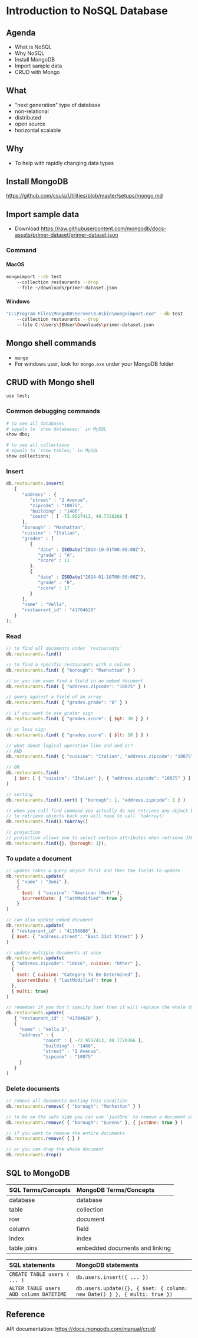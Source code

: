 # Introduction to NoSQL Database



## Agenda

* What is NoSQL
* Why NoSQL
* Install MongoDB
* Import sample data
* CRUD with Mongo



## What

* "next generation" type of database
* non-relational
* distributed
* open source 
* horizontal scalable



## Why

* To help with rapidly changing data types



## Install MongoDB

https://github.com/csula/Utilities/blob/master/setups/mongo.md



## Import sample data


* Download https://raw.githubusercontent.com/mongodb/docs-assets/primer-dataset/primer-dataset.json


### Command


#### MacOS

```sh
mongoimport --db test
    --collection restaurants --drop
    --file ~/downloads/primer-dataset.json
```

#### Windows

```sh
"C:\Program Files\MongoDB\Server\3.6\bin\mongoimport.exe" --db test
    --collection restaurants --drop
    --file C:\Users\IEUser\Downloads\primer-dataset.json
```



## Mongo shell commands

* `mongo`
* For windows user, look for `mongo.exe` under your MongoDB folder



## CRUD with Mongo shell


```sh
use test;
```


### Common debugging commands


```sh
# to see all databases
# equals to `show databases;` in MySQL
show dbs; 

# to see all collections
# equals to `show tables;` in MySQL
show collections;
```


### Insert


```javascript
db.restaurants.insert(
   {
      "address" : {
         "street" : "2 Avenue",
         "zipcode" : "10075",
         "building" : "1480",
         "coord" : [ -73.9557413, 40.7720266 ]
      },
      "borough" : "Manhattan",
      "cuisine" : "Italian",
      "grades" : [
         {
            "date" : ISODate("2014-10-01T00:00:00Z"),
            "grade" : "A",
            "score" : 11
         },
         {
            "date" : ISODate("2014-01-16T00:00:00Z"),
            "grade" : "B",
            "score" : 17
         }
      ],
      "name" : "Vella",
      "restaurant_id" : "41704620"
   }
);
```


### Read


```javascript
// to find all documents under `restaurants`
db.restaurants.find()

// to find a specific restaurants with a column
db.restaurants.find( { "borough": "Manhattan" } )

// or you can even find a field in an embed document 
db.restaurants.find( { "address.zipcode": "10075" } )

// query against a field of an array
db.restaurants.find( { "grades.grade": "B" } )
```


```javascript
// if you want to use grater sign
db.restaurants.find( { "grades.score": { $gt: 30 } } )

// or less sign
db.restaurants.find( { "grades.score": { $lt: 10 } } )

// what about logical operation like and and or?
// AND
db.restaurants.find( { "cuisine": "Italian", "address.zipcode": "10075" } )

// OR
db.restaurants.find(
   { $or: [ { "cuisine": "Italian" }, { "address.zipcode": "10075" } ] }
)
```


```javascript
// sorting
db.restaurants.find().sort( { "borough": 1, "address.zipcode": 1 } )

// when you call find command you actually do not retrieve any object back
// to retrieve objects back you will need to call `toArray()`
db.restaurants.find().toArray()

// projection
// projection allows you to select certain attributes when retrieve JSON
db.restaurants.find({}, {borough: 1});
```


### To update a document

```javascript
// update takes a query object first and then the fields to update
db.restaurants.update(
    { "name" : "Juni" },
    {
      $set: { "cuisine": "American (New)" },
      $currentDate: { "lastModified": true }
    }
)
```


```javascript
// can also update embed document
db.restaurants.update(
  { "restaurant_id" : "41156888" },
  { $set: { "address.street": "East 31st Street" } }
)

// update multiple documents at once
db.restaurants.update(
  { "address.zipcode": "10016", cuisine: "Other" },
  {
    $set: { cuisine: "Category To Be Determined" },
    $currentDate: { "lastModified": true }
  },
  { multi: true}
)
```


```javascript
// remember if you don't specify $set then it will replace the whole document
db.restaurants.update(
   { "restaurant_id" : "41704620" },
   {
     "name" : "Vella 2",
     "address" : {
              "coord" : [ -73.9557413, 40.7720266 ],
              "building" : "1480",
              "street" : "2 Avenue",
              "zipcode" : "10075"
     }
   }
)
```


### Delete documents


```javascript
// remove all documents meeting this condition
db.restaurants.remove( { "borough": "Manhattan" } )

// to be on the safe side you can use `justOne` to remove a document at once
db.restaurants.remove( { "borough": "Queens" }, { justOne: true } )

// if you want to remove the entire documents
db.restaurants.remove( { } )

// or you can drop the whole document
db.restaurants.drop()
```



## SQL to MongoDB

| SQL Terms/Concepts | MongoDB Terms/Concepts |
| :-- | :-- |
| database | database |
| table | collection |
| row | document |
| column | field |
| index | index |
| table joins | embedded documents and linking |


| SQL statements | MongoDB statements |
| :-- | :-- |
| `CREATE TABLE users ( ... )` | `db.users.insert({ ... })` |
| `ALTER TABLE users ADD column DATETIME` | `db.users.update({}, { $set: { column: new Date() } }, { multi: true })` |



## Reference

API documentation: https://docs.mongodb.com/manual/crud/
